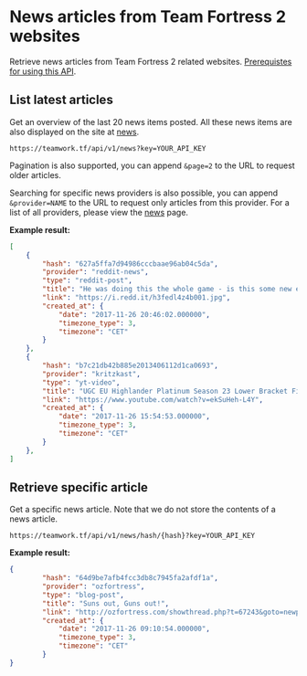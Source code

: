 # News articles from Team Fortress 2 websites

Retrieve news articles from Team Fortress 2 related websites. [Prerequistes for using this API](https://github.com/teamworktf/website_api).

## List latest articles

Get an overview of the last 20 news items posted. All these news items are also displayed on the site at [news](https://teamwork.tf/news).

```
https://teamwork.tf/api/v1/news?key=YOUR_API_KEY
```

Pagination is also supported, you can append `&page=2` to the URL to request older articles.

Searching for specific news providers is also possible, you can append `&provider=NAME` to the URL to request only articles from this provider. For a list of all providers, please view the [news](https://teamwork.tf/news) page.

**Example result:**
```json
[
    {
        "hash": "627a5ffa7d94986cccbaae96ab04c5da",
        "provider": "reddit-news",
        "type": "reddit-post",
        "title": "He was doing this the whole game - is this some new exploit?",
        "link": "https://i.redd.it/h3fedl4z4b001.jpg",
        "created_at": {
            "date": "2017-11-26 20:46:02.000000",
            "timezone_type": 3,
            "timezone": "CET"
        }
    },
    {
        "hash": "b7c21db42b885e2013406112d1ca0693",
        "provider": "kritzkast",
        "type": "yt-video",
        "title": "UGC EU Highlander Platinum Season 23 Lower Bracket Finals",
        "link": "https://www.youtube.com/watch?v=ekSuHeh-L4Y",
        "created_at": {
            "date": "2017-11-26 15:54:53.000000",
            "timezone_type": 3,
            "timezone": "CET"
        }
    },
]
```

## Retrieve specific article

Get a specific news article. Note that we do not store the contents of a news article.

```
https://teamwork.tf/api/v1/news/hash/{hash}?key=YOUR_API_KEY
```

**Example result:**
```json
{
        "hash": "64d9be7afb4fcc3db8c7945fa2afdf1a",
        "provider": "ozfortress",
        "type": "blog-post",
        "title": "Suns out, Guns out!",
        "link": "http://ozfortress.com/showthread.php?t=67243&goto=newpost",
        "created_at": {
            "date": "2017-11-26 09:10:54.000000",
            "timezone_type": 3,
            "timezone": "CET"
        }
}
```
